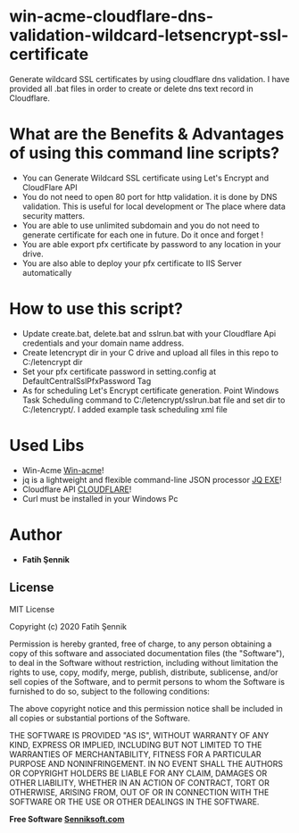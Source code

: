 # win-acme-cloudflare-dns-validation-wildcard-letsencrypt-ssl-certificate
Generate wildcard SSL certificates by using cloudflare dns validation. I have provided all .bat files in order to create or delete dns text record in Cloudflare.


# What are the Benefits & Advantages of using this command line scripts?
 - You can Generate Wildcard SSL certificate using Let's Encrypt and CloudFlare API 
 - You do not need to open 80 port for http validation. it is done by DNS validation. This is useful for local development or The place where data security matters.
 - You are able to use unlimited subdomain and you do not need to generate certificate for each one in future. Do it once and forget !
 - You are able export pfx certificate by password to any location in your drive. 
 - You are also able to deploy your pfx certificate to IIS Server automatically
 
 
# How to use this script?
 - Update create.bat, delete.bat and sslrun.bat with your Cloudflare Api credentials and your domain name address.
 - Create letencrypt dir in your C drive and upload all files in this repo to C:/letencrypt dir
 - Set your pfx certificate password in setting.config at DefaultCentralSslPfxPassword Tag
 - As for scheduling Let's Encrypt certificate generation. Point Windows Task Scheduling command to C:/letencrypt/sslrun.bat file and set dir to C:/letencrypt/. I added example task scheduling xml file

# Used Libs
 - Win-Acme [Win-acme](https://www.win-acme.com/)!
 - jq is a lightweight and flexible command-line JSON processor [JQ EXE](https://stedolan.github.io/jq/)!
 - Cloudflare API [CLOUDFLARE](https://www.cloudflare.com/)!
 - Curl must be installed in your Windows Pc


# Author

* **Fatih Şennik**

License
----
MIT License

Copyright (c) 2020 Fatih Şennik

Permission is hereby granted, free of charge, to any person obtaining a copy
of this software and associated documentation files (the "Software"), to deal
in the Software without restriction, including without limitation the rights
to use, copy, modify, merge, publish, distribute, sublicense, and/or sell
copies of the Software, and to permit persons to whom the Software is
furnished to do so, subject to the following conditions:

The above copyright notice and this permission notice shall be included in all
copies or substantial portions of the Software.

THE SOFTWARE IS PROVIDED "AS IS", WITHOUT WARRANTY OF ANY KIND, EXPRESS OR
IMPLIED, INCLUDING BUT NOT LIMITED TO THE WARRANTIES OF MERCHANTABILITY,
FITNESS FOR A PARTICULAR PURPOSE AND NONINFRINGEMENT. IN NO EVENT SHALL THE
AUTHORS OR COPYRIGHT HOLDERS BE LIABLE FOR ANY CLAIM, DAMAGES OR OTHER
LIABILITY, WHETHER IN AN ACTION OF CONTRACT, TORT OR OTHERWISE, ARISING FROM,
OUT OF OR IN CONNECTION WITH THE SOFTWARE OR THE USE OR OTHER DEALINGS IN THE
SOFTWARE.

**Free Software [Senniksoft.com](http://www.senniksoft.com/)**
